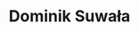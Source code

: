 ---
layout: page
title: Dominik Suwała
description: High-throughput simulation of drug metabolism. Click to show Dominik Suwała's Website.
img: 
importance: 5
category: current
redirect: https://dsuwala.github.io/
---